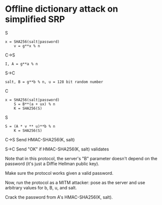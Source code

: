 
# Offline dictionary attack on simplified SRP
S
```
x = SHA256(salt|password)
    v = g**x % n
```
C->S
```
I, A = g**a % n
```
S->C
```
salt, B = g**b % n, u = 128 bit random number
```
C
```
x = SHA256(salt|password)
    S = B**(a + ux) % n
    K = SHA256(S)
```
S
```
S = (A * v ** u)**b % n
    K = SHA256(S)
```
C->S
Send HMAC-SHA256(K, salt)

S->C
Send "OK" if HMAC-SHA256(K, salt) validates

Note that in this protocol, the server's "B" parameter doesn't depend on the password (it's just a Diffie Hellman public key).

Make sure the protocol works given a valid password.

Now, run the protocol as a MITM attacker: pose as the server and use arbitrary values for b, B, u, and salt.

Crack the password from A's HMAC-SHA256(K, salt).
